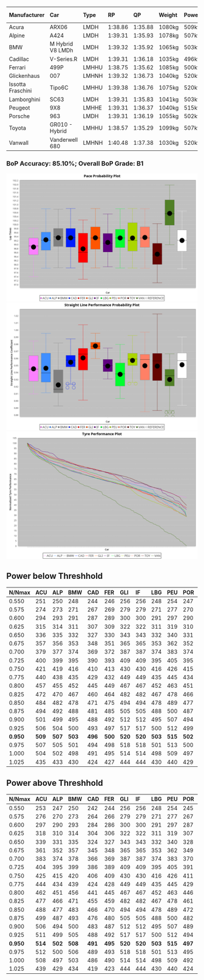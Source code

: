 |Manufacturer|Car|Type|RP|QP|Weight|Power¹|Threshhold|PINC|Power²|E/Stint|AVG Vmax|FDS|RDLC|L/Stint|BOP-Grade|ModelAccuracy|ModelPoints|Match%|
|:-|:-|:-|:-|:-|:-|:-|:-|:-|:-|:-|:-|:-|:-|:-|:-|:-|:-|:-|
|Acura|ARX06|LMDH|1:38.86|1:35.88|1080kg|509kw|210.0kph|1%|514kw|908MJ|301.38kph|-|0.99|29|-D2|100.00%|995|64.75%|
|Alpine|A424|LMDH|1:39.31|1:35.93|1078kg|507kw|210.0kph|-1%|502kw|902MJ|300.99kph|-|0.99|29|~A1|81.46%|523|100.00%|
|BMW|M Hybrid V8 LMDh|LMDH|1:39.32|1:35.92|1065kg|503kw|210.0kph|1%|508kw|891MJ|297.82kph|-|1.01|29|~A1|98.60%|1690|100.00%|
|Cadillac|V-Series.R|LMDH|1:39.31|1:36.18|1035kg|496kw|210.0kph|-1%|491kw|870MJ|302.24kph|-|1.03|29|+A2|98.38%|1765|94.31%|
|Ferrari|499P|LMHHU|1:38.75|1:35.62|1085kg|500kw|210.0kph|-1%|495kw|884MJ|302.53kph|190kph|1.01|29|-C1|92.24%|2247|75.94%|
|Glickenhaus|007|LMHNH|1:39.32|1:36.73|1040kg|520kw|210.0kph|0%|520kw|914MJ|308.50kph|-|0.95|29|+B1|96.18%|554|86.88%|
|Issotta Fraschini|Tipo6C|LMHHU|1:39.38|1:36.76|1075kg|520kw|210.0kph|0%|520kw|922MJ|302.76kph|190kph|1.03|29|+A2|66.67%|96|93.04%|
|Lamborghini|SC63|LMDH|1:39.31|1:35.83|1041kg|503kw|210.0kph|0%|503kw|884MJ|300.86kph|-|1.05|29|+A2|96.77%|419|92.91%|
|Peugeot|9X8|LMHHE|1:39.31|1:36.37|1040kg|515kw|210.0kph|0%|515kw|907MJ|304.38kph|150kph|1.03|29|~A1|87.65%|1795|100.00%|
|Porsche|963|LMDH|1:39.31|1:36.19|1055kg|502kw|210.0kph|-1%|497kw|886MJ|301.99kph|-|1.01|29|~A1|96.81%|5438|100.00%|
|Toyota|GR010 - Hybrid|LMHHU|1:38.57|1:35.29|1099kg|507kw|210.0kph|1%|512kw|904MJ|301.18kph|190kph|1.00|29|-D1|86.04%|1751|67.68%|
|Vanwall|Vanderwell 680|LMHNH|1:40.48|1:37.38|1030kg|520kw|210.0kph|0%|520kw|908MJ|300.46kph|-|1.01|29|+Ω1|91.42%|501|45.72%|

### BoP Accuracy: 85.10%; Overall BoP Grade: B1
![PACECHART](./IMG/ACOMETHOD.png)
![STRAIGHTLINEPERFORMANCECHART](./IMG/ACOMETHOD_sp.png)
![TYREPERFORMANCECHART](./IMG/ACOMETHOD_tw.png)

## Power below Threshhold
|N/Nmax|ACU|ALP|BMW|CAD|FER|GLI|IF|LBG|PEU|POR|TOY|VAN|
|:-|:-|:-|:-|:-|:-|:-|:-|:-|:-|:-|:-|:-|
|0.550|251|250|248|244|246|256|256|248|254|247|250|256|
|0.575|274|273|271|267|269|279|279|271|277|270|273|279|
|0.600|294|293|291|287|289|300|300|291|297|290|293|300|
|0.625|315|314|311|307|309|322|322|311|319|310|314|322|
|0.650|336|335|332|327|330|343|343|332|340|331|335|343|
|0.675|357|356|353|348|351|365|365|353|362|352|356|365|
|0.700|379|377|374|369|372|387|387|374|383|374|377|387|
|0.725|400|399|395|390|393|409|409|395|405|395|399|409|
|0.750|421|419|416|410|413|430|430|416|426|415|419|430|
|0.775|440|438|435|429|432|449|449|435|445|434|438|449|
|0.800|457|455|452|445|449|467|467|452|463|451|455|467|
|0.825|472|470|467|460|464|482|482|467|478|466|470|482|
|0.850|484|482|478|471|475|494|494|478|489|477|482|494|
|0.875|494|492|488|481|485|505|505|488|500|487|492|505|
|0.900|501|499|495|488|492|512|512|495|507|494|499|512|
|0.925|506|504|500|493|497|517|517|500|512|499|504|517|
|**0.950**|**509**|**507**|**503**|**496**|**500**|**520**|**520**|**503**|**515**|**502**|**507**|**520**|
|0.975|507|505|501|494|498|518|518|501|513|500|505|518|
|1.000|504|502|498|491|495|514|514|498|509|497|502|514|
|1.025|435|433|430|424|427|444|444|430|440|429|433|444|

## Power above Threshhold
|N/Nmax|ACU|ALP|BMW|CAD|FER|GLI|IF|LBG|PEU|POR|TOY|VAN|
|:-|:-|:-|:-|:-|:-|:-|:-|:-|:-|:-|:-|:-|
|0.550|253|247|250|242|244|256|256|248|254|245|252|256|
|0.575|276|270|273|264|266|279|279|271|277|267|275|279|
|0.600|297|290|293|284|286|300|300|291|297|287|296|300|
|0.625|318|310|314|304|306|322|322|311|319|307|317|322|
|0.650|339|331|335|324|327|343|343|332|340|328|338|343|
|0.675|361|352|357|345|348|365|365|353|362|349|359|365|
|0.700|383|374|378|366|369|387|387|374|383|370|381|387|
|0.725|404|395|399|386|389|409|409|395|405|391|403|409|
|0.750|425|415|420|406|409|430|430|416|426|411|423|430|
|0.775|444|434|439|424|428|449|449|435|445|429|442|449|
|0.800|462|451|456|441|445|467|467|452|463|446|460|467|
|0.825|477|466|471|455|459|482|482|467|478|461|475|482|
|0.850|488|477|483|466|470|494|494|478|489|472|486|494|
|0.875|499|487|493|476|480|505|505|488|500|482|497|505|
|0.900|506|494|500|483|487|512|512|495|507|489|504|512|
|0.925|511|499|505|488|492|517|517|500|512|494|509|517|
|**0.950**|**514**|**502**|**508**|**491**|**495**|**520**|**520**|**503**|**515**|**497**|**512**|**520**|
|0.975|512|500|506|489|493|518|518|501|513|495|510|518|
|1.000|508|497|503|486|490|514|514|498|509|492|506|514|
|1.025|439|429|434|419|423|444|444|430|440|424|437|444|
